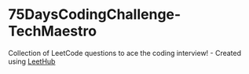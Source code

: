 # 75DaysCodingChallenge-TechMaestro
Collection of LeetCode questions to ace the coding interview! - Created using [LeetHub](https://github.com/QasimWani/LeetHub)

